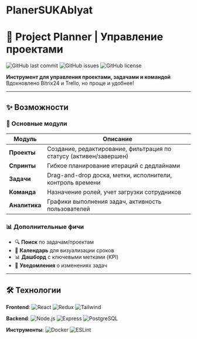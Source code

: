 # PlanerSUKAblyat
# 🚀 Project Planner | Управление проектами  

![GitHub last commit](https://img.shields.io/github/last-commit/yourusername/project-planner?style=flat-square)
![GitHub issues](https://img.shields.io/github/issues/yourusername/project-planner?style=flat-square)
![GitHub license](https://img.shields.io/github/license/yourusername/project-planner?style=flat-square)

**Инструмент для управления проектами, задачами и командой**  
Вдохновлено Bitrix24 и Trello, но проще и удобнее!

---

## ✨ Возможности

### 📌 Основные модули
| Модуль       | Описание                                                                 |
|--------------|--------------------------------------------------------------------------|
| **Проекты**  | Создание, редактирование, фильтрация по статусу (активен/завершен)      |
| **Спринты**  | Гибкое планирование итераций с дедлайнами                               |
| **Задачи**   | Drag-and-drop доска, метки, исполнители, контроль времени               |
| **Команда**  | Назначение ролей, учет загрузки сотрудников                             |
| **Аналитика**| Графики выполнения задач, активность пользователей                      |

### 📊 Дополнительные фичи
- 🔍 **Поиск** по задачам/проектам
- 📅 **Календарь** для визуализации сроков
- 📊 **Дашборд** с ключевыми метками (KPI)
- 🔔 **Уведомления** о изменениях задач

---

## 🛠 Технологии

**Frontend**:
![React](https://img.shields.io/badge/React-18-blue?logo=react)
![Redux](https://img.shields.io/badge/Redux-Toolkit-purple?logo=redux)
![Tailwind](https://img.shields.io/badge/Tailwind_CSS-3.0-orange?logo=tailwind-css)

**Backend**:
![Node.js](https://img.shields.io/badge/Node.js-20-green?logo=node.js)
![Express](https://img.shields.io/badge/Express-4.0-lightgrey?logo=express)
![PostgreSQL](https://img.shields.io/badge/PostgreSQL-16-blue?logo=postgresql)

**Инструменты**:
![Docker](https://img.shields.io/badge/Docker-24.0-blue?logo=docker)
![ESLint](https://img.shields.io/badge/ESLint-8.0-purple?logo=eslint)
